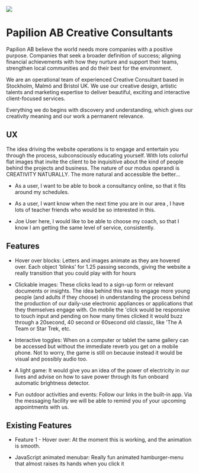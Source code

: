 <img src="https://f1076729-27a2-4e8b-8731-4429e9916a2d.ws-eu01.gitpod.io/files/download/?id=f4adcbff-d08a-4c59-8d07-4114db8106a9">

# Papilion AB Creative Consultants

Papilion AB believe the world needs more companies with a positive purpose. Companies that seek a broader definition of success; aligning financial achievements with how they nurture and support their teams, strengthen local communities and do their best for the environment. 

We are an operational team of experienced Creative Consultant based in Stockholm, Malmö and Bristol UK. We use our creative design, artistic talents and marketing expertise to deliver beautiful, exciting and interactive client-focused services.

Everything we do begins with discovery and understanding, which gives our creativity meaning and our work a permanent relevance.


## UX

The idea driving the website operations is to engage and entertain you through the process, subconsciously educating yourself. With lots colorful flat images that invite the client to be inquisitive about the kind of people behind the projects and business. The nature of our modus operandi is CREATIVITY NATURALLY. The more natural and accessible the better...

- As a user, I want to be able to book a consultancy online, so that it fits around my schedules.

- As a user, I want know when the next time you are in our area , I have lots of teacher friends who would be so interested in this.

- Joe User here, I would like to be able to choose my coach, so that I know I am getting the same level of service, consistently.

## Features

- Hover over blocks: Letters and images animate as they are hovered over. Each object 'blinks' for 1.25 passing seconds, giving the website a really transition that you could play with for hours

- Clickable images: These clicks lead to a sign-up form or relevant documents or insights. The idea behind this was to engage more young people (and adults if they choose) in understanding the process behind the production of our daily-use electronic appliances or applications that they themselves engage with. On mobile the 'click would be responsive to touch input and pending on how many times clicked it would buzz through a 20second, 40 second or 60second old classic, like 'The A Team or Star Trek, etc.

- Interactive toggles: When on a computer or tablet the same gallery can be accessed but without the immediate reverb you get on a mobile phone. Not to worry, the game is still on because instead it would be visual and possibly audio too.

- A light game: It would give you an idea of the power of electricity in our lives and advise on how to save power through its fun onboard automatic brightness detector.

- Fun outdoor activities and events: Follow our links in the built-in app. Via the messaging facility we will be able to remind you of your upcoming appointments with us.

## Existing Features

- Feature 1 - Hover over: At the moment this is working, and the animation is smooth.

- JavaScript animated menubar: Really fun animated hamburger-menu that almost raises its hands when you click it

